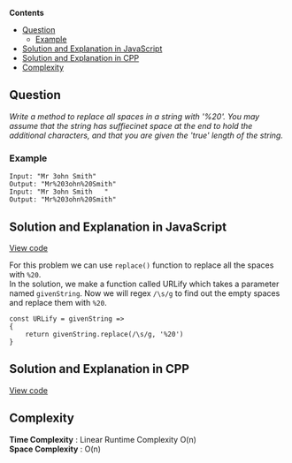 **Contents**

- [Question](#question)
  - [Example](#example)
- [Solution and Explanation in JavaScript](#solution-and-explanation-in-javascript)
- [Solution and Explanation in CPP](#solution-and-explanation-in-cpp)
- [Complexity](#complexity)

## Question

*Write a method to replace all spaces in a string with '%20'. You may assume that the string has suffiecinet space at the end to hold the additional characters, and that you are given the 'true' length of the string.*

### Example
```
Input: "Mr 3ohn Smith"
Output: "Mr%203ohn%20Smith"
Input: "Mr 3ohn Smith   "
Output: "Mr%203ohn%20Smith"
```

## Solution and Explanation in JavaScript

[View code](/src/Array%20and%20Strings/Array/URLify/URLify.js)

For this problem we can use `replace()` function to replace all the spaces with `%20`. <br>
In the solution, we make a function called URLify which takes a parameter named `givenString`. Now we will regex `/\s/g` to find out the empty spaces and replace them with `%20`. 

```
const URLify = givenString => 
{
    return givenString.replace(/\s/g, '%20')
}
```

## Solution and Explanation in CPP

[View code](/src/Array%20and%20Strings/Array/URLify/URLify01.cpp)

## Complexity

**Time Complexity** : Linear Runtime Complexity O(n) <br>
**Space Complexity** : O(n)